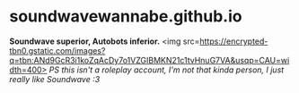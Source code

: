 # soundwavewannabe.github.io
**Soundwave superior, Autobots inferior.**
<img src=https://encrypted-tbn0.gstatic.com/images?q=tbn:ANd9GcR3i1koZqAcDy7o1VZGIBMKN21c1tvHnuG7VA&usqp=CAU=width=400>
*PS this isn't a roleplay account, I'm not that kinda person, I just really like Soundwave :3*
